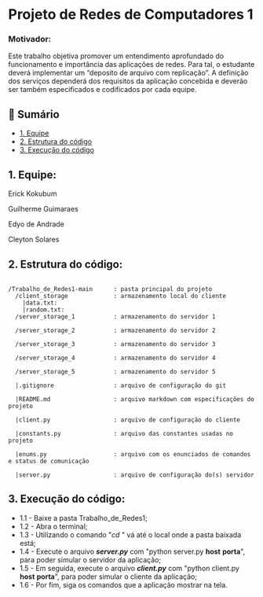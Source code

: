  # Projeto de Redes de Computadores 1
  ### Motivador:
  Este trabalho objetiva promover um entendimento aprofundado do
  funcionamento e importância das aplicações de redes. Para tal, o estudante deverá
  implementar um “deposito de arquivo com replicação”. A definição dos serviços
  dependerá dos requisitos da aplicação concebida e deverão ser também
  especificados e codificados por cada equipe.

## 📝 Sumário
- [1. Equipe](#equipe)
- [2. Estrutura do código](#estrutura_do_codigo)
- [3. Execução do código](#execucao_do_coddigo)

 ## 1. Equipe: <a name = "equipe"></a>

Erick Kokubum

Guilherme Guimaraes

Edyo de Andrade

Cleyton Solares
 
 
 ## 2. Estrutura do código: <a name = "estrutura_do_codigo"></a>
```
 
/Trabalho_de_Redes1-main      : pasta principal do projeto
  /client_storage             : armazenamento local do cliente
    |data.txt:
    |random.txt:
  /server_storage_1           : armazenamento do servidor 1

  /server_storage_2           : armazenamento do servidor 2

  /server_storage_3           : armazenamento do servidor 3

  /server_storage_4           : armazenamento do servidor 4

  /server_storage_5           : armazenamento do servidor 5

  |.gitignore                 : arquivo de configuração do git

  |README.md                  : arquivo markdown com especificações do projeto

  |client.py                  : arquivo de configuração do cliente

  |constants.py               : arquivo das constantes usadas no projeto

  |enums.py                   : arquivo com os enunciados de comandos e status de comunicação

  |server.py                  : arquivo de configuração do(s) servidor

 ```

## 3. Execução do código: <a name = "execucao_do_coddigo"></a>

   - 1.1 - Baixe a pasta Trabalho_de_Redes1;
   - 1.2 - Abra o terminal;
   - 1.3 - Utilizando o comando "*cd* " vá até o local onde a pasta baixada está;
   - 1.4 - Execute o arquivo **_server.py_** com "python server.py **host** **porta**", para poder simular o servidor da aplicação;
   - 1.5 - Em seguida, execute o arquivo **_client.py_** com "python client.py **host** **porta**", para poder simular o cliente da aplicação;
   - 1.6 - Por fim, siga os comandos que a aplicação mostrar na tela.
